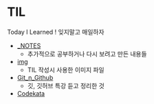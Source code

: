 # TIL
Today I Learned ! 잊지말고 매일하자

* [_NOTES](https://github.com/nyum76/TIL/tree/main/_NOTES) 
  * 추가적으로 공부하거나 다시 보려고 만든 내용들
* [img](https://github.com/nyum76/TIL/tree/main/img)
  * TIL 작성시 사용한 이미지 파일
* [Git_n_Github](https://github.com/nyum76/TIL/tree/main/Git_n_Github)
  * 깃, 깃허브 특강 듣고 정리한 것
* [Codekata]()